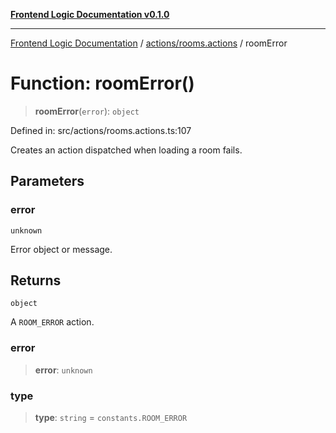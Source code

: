 [**Frontend Logic Documentation v0.1.0**](../../../README.md)

***

[Frontend Logic Documentation](../../../modules.md) / [actions/rooms.actions](../README.md) / roomError

# Function: roomError()

> **roomError**(`error`): `object`

Defined in: src/actions/rooms.actions.ts:107

Creates an action dispatched when loading a room fails.

## Parameters

### error

`unknown`

Error object or message.

## Returns

`object`

A `ROOM_ERROR` action.

### error

> **error**: `unknown`

### type

> **type**: `string` = `constants.ROOM_ERROR`
